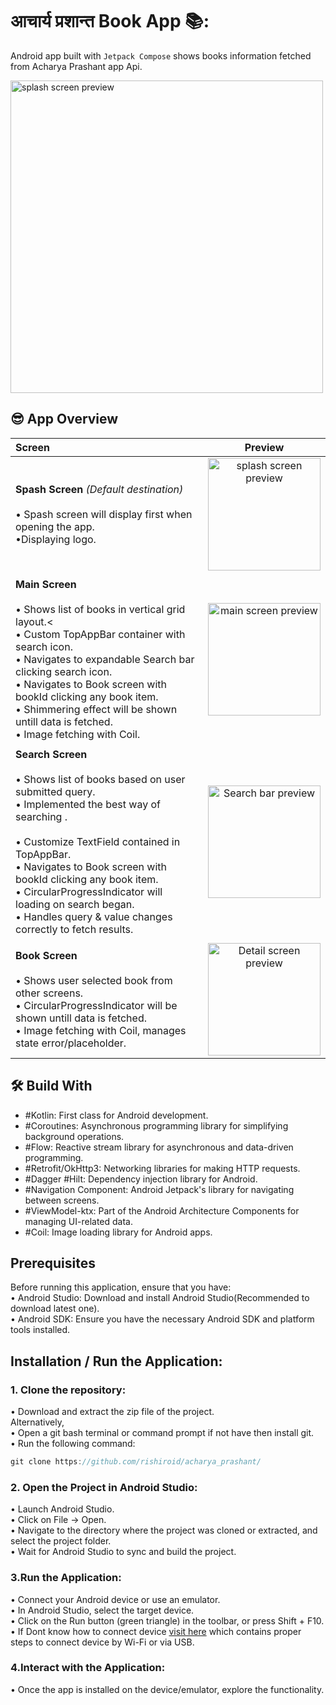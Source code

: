 # आचार्य प्रशान्त Book App 📚:
Android app built with `Jetpack Compose` shows books information fetched from Acharya Prashant app Api.

<img src="https://github.com/rishiroid/acharya_prashant/assets/86010153/27f933aa-b9c3-49d6-aa20-95e2a06557d5" alt="splash screen preview" width="500"/>

## 😎 App Overview


| Screen | Preview |
| :----- | :------:|
|  **Spash Screen** _(Default destination)_<br><br> • Spash screen will display first when opening the app.<br> •Displaying logo. | <img src="assets/splash_screen_gif.gif" alt="splash screen preview" width="180" /> |
|        |
|  **Main Screen**<br><br> • Shows list of books in vertical grid layout.<<br> • Custom TopAppBar container with search icon.<br> • Navigates to expandable Search bar clicking search icon.<br> • Navigates to Book screen with bookId clicking any book item.<br> • Shimmering effect will be shown untill data is fetched.<br> • Image fetching with Coil. | <img src="assets/main_screen_gif.gif" alt="main screen preview" width="180" /> |
|        |                                                                              |
| **Search Screen**<br><br> • Shows list of books based on user submitted query.<br> • Implemented the best way of searching .<br> <br> • Customize TextField contained in TopAppBar.<br> • Navigates to Book screen with bookId clicking any book item.<br> • CircularProgressIndicator will loading on search began.<br> • Handles query & value changes correctly to fetch results. | <img src="assets/search_bar_gif.gif" alt="Search bar preview" width="180" /> |
|        |                                                                                  |
| **Book Screen**<br><br> • Shows user selected book from other screens.<br> • CircularProgressIndicator will be shown untill data is fetched.<br> • Image fetching with Coil, manages state error/placeholder. | <img src="assets/book_screen_gif.gif" alt="Detail screen preview" width="180" /> |

## 🛠 Build With
- #Kotlin: First class for Android development.
- #Coroutines: Asynchronous programming library for simplifying background operations.
- #Flow: Reactive stream library for asynchronous and data-driven programming.
- #Retrofit/OkHttp3: Networking libraries for making HTTP requests.
- #Dagger #Hilt: Dependency injection library for Android.
- #Navigation Component: Android Jetpack's library for navigating between screens.
- #ViewModel-ktx: Part of the Android Architecture Components for managing UI-related data.
- #Coil: Image loading library for Android apps.
  
## Prerequisites
Before running this application, ensure that you have:
<br> •	Android Studio: Download and install Android Studio(Recommended to download latest one).
<br> •	Android SDK: Ensure you have the necessary Android SDK and platform tools installed.

## Installation / Run the Application:
### 1.	Clone the repository:
•  Download and extract the zip file of the project.
<br> 	Alternatively,
<br> • 	Open a git bash terminal or command prompt if not have then install git.
<br> •	Run the following command:
```kotlin
git clone https://github.com/rishiroid/acharya_prashant/
```
### 2.	Open the Project in Android Studio:
•	Launch Android Studio.
<br> •	Click on File -> Open.
<br> •	Navigate to the directory where the project was cloned or extracted, and select the project folder.
<br> •	Wait for Android Studio to sync and build the project.

### 3.Run the Application:
 • Connect your Android device or use an emulator.
<br> • In Android Studio, select the target device.
<br> • Click on the Run button (green triangle) in the toolbar, or press Shift + F10.
<br> • If Dont know how to connect device [visit here](https://developer.android.com/studio/run/device) which contains proper steps to connect device by Wi-Fi or via USB.

### 4.Interact with the Application:
•	Once the app is installed on the device/emulator, explore the functionality.



